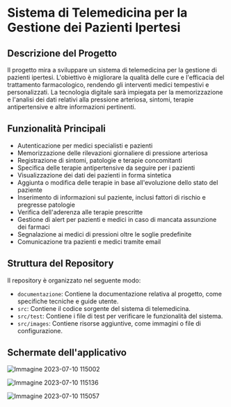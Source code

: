 # Sistema di Telemedicina per la Gestione dei Pazienti Ipertesi

## Descrizione del Progetto
Il progetto mira a sviluppare un sistema di telemedicina per la gestione di pazienti ipertesi. L'obiettivo è migliorare la qualità delle cure e l'efficacia del trattamento farmacologico, rendendo gli interventi medici tempestivi e personalizzati. La tecnologia digitale sarà impiegata per la memorizzazione e l'analisi dei dati relativi alla pressione arteriosa, sintomi, terapie antipertensive e altre informazioni pertinenti.

## Funzionalità Principali

- Autenticazione per medici specialisti e pazienti
- Memorizzazione delle rilevazioni giornaliere di pressione arteriosa
- Registrazione di sintomi, patologie e terapie concomitanti
- Specifica delle terapie antipertensive da seguire per i pazienti
- Visualizzazione dei dati dei pazienti in forma sintetica
- Aggiunta o modifica delle terapie in base all'evoluzione dello stato del paziente
- Inserimento di informazioni sul paziente, inclusi fattori di rischio e pregresse patologie
- Verifica dell'aderenza alle terapie prescritte
- Gestione di alert per pazienti e medici in caso di mancata assunzione dei farmaci
- Segnalazione ai medici di pressioni oltre le soglie predefinite
- Comunicazione tra pazienti e medici tramite email

## Struttura del Repository
Il repository è organizzato nel seguente modo:

- `documentazione`: Contiene la documentazione relativa al progetto, come specifiche tecniche e guide utente.
- `src`: Contiene il codice sorgente del sistema di telemedicina.
- `src/test`: Contiene i file di test per verificare le funzionalità del sistema.
- `src/images`: Contiene risorse aggiuntive, come immagini o file di configurazione.

## Schermate dell'applicativo 

![Immagine 2023-07-10 115002](https://github.com/emmekappaa/Pazienti_Ipertesi/assets/94229712/abb619fd-1a5a-42d4-b1a0-80dbb7ac626f)

![Immagine 2023-07-10 115136](https://github.com/emmekappaa/Pazienti_Ipertesi/assets/94229712/8671a8d3-2e31-46e9-8b8c-24641eadbf0c)

![Immagine 2023-07-10 115057](https://github.com/emmekappaa/Pazienti_Ipertesi/assets/94229712/5b5aef02-75e0-4792-8749-5bcd5c614153)
